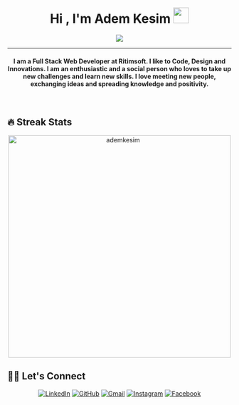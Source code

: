 

<!--
**ademkesim/ademkesim** is a ✨ _special_ ✨ repository because its `README.md` (this file) appears on your GitHub profile.

Here are some ideas to get you started:

- 🔭 I’m currently working on ...
- 🌱 I’m currently learning ...
- 👯 I’m looking to collaborate on ...
- 🤔 I’m looking for help with ...
- 💬 Ask me about ...
- 📫 How to reach me: ...
- 😄 Pronouns: ...
- ⚡ Fun fact: ...
-->
<h1 align="center">Hi , I'm Adem Kesim <img src="https://media.giphy.com/media/hvRJCLFzcasrR4ia7z/giphy.gif" width="35"></h1>
<p align="center">
  <a href="https://github.com/DenverCoder1/readme-typing-svg"><img src="https://readme-typing-svg.herokuapp.com?lines=Computer+Engineer;Full+Stack+Web+Developer;React%20|%20.Net+Core%20|%20Python%20;Software%20Developer;Always%20learning%20new%20things&center=true&width=500&height=50"></a>
</p>
<hr/>
<h4 align="center">I am a Full Stack Web Developer at Ritimsoft. I like to Code, Design and Innovations. I am an enthusiastic and a social person who loves to take up new challenges and learn new skills. I love meeting new people, exchanging ideas and spreading knowledge and positivity.</h4>
<br>

## 🔥 Streak Stats
<p align="center"><img width="500" src="https://github-readme-streak-stats.herokuapp.com/?user=ademkesim&theme=algolia" alt="ademkesim"  /></p>

## 🙋‍♀️ Let's Connect
<p align="center">
  <a href="https://www.linkedin.com/in/adem-kesim"><img src="https://img.icons8.com/bubbles/50/000000/linkedin.png" alt="LinkedIn"/></a>
  <a href="https://github.com/ademkesim"><img src="https://img.icons8.com/bubbles/50/000000/github.png" alt="GitHub"/></a>
	<a href="mailto:ademkesim34@gmail.com"><img src="https://img.icons8.com/bubbles/50/000000/gmail.png" alt="Gmail"/></a>
  <a href="https://www.instagram.com/adem.kesim"><img src="https://img.icons8.com/bubbles/50/000000/instagram.png" alt="Instagram"/></a>
	<a href="https://www.facebook.com/adem.kesim.547"><img src="https://img.icons8.com/bubbles/50/000000/facebook-new.png" alt="Facebook"/></a>
</p>
